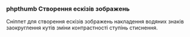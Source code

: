 
<meta http-equiv="Content-Type" content="text/html; charset=utf-8">
<h3>phpthumb Створення ескізів зображень</h3>
Сніппет для створення ескізів зображень накладення водяних знаків заокруглення кутів зміни контрастності ступінь стиснення.
